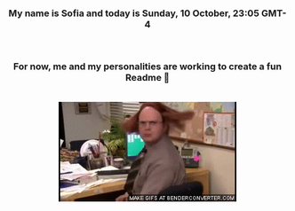 


<div align="center">
<h3 >My name is Sofia and today is Sunday, 10 October, 23:05 GMT-4</h3><br>
<h3 >For now, me and my personalities are working to create a fun Readme 👋
</h3><br>
<img src='img/dwight.gif' alt='working...'/>
</div>
